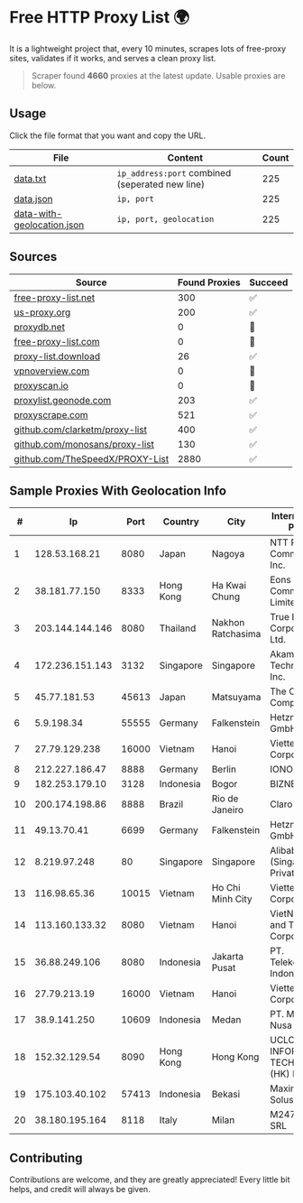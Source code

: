 
# Free HTTP Proxy List 🌍

It is a lightweight project that, every 10 minutes, scrapes lots of free-proxy sites, validates if it works, and serves a clean proxy list.


> Scraper found **4660** proxies at the latest update. Usable proxies are below.

## Usage

Click the file format that you want and copy the URL.


|File|Content|Count|
|----|-------|-----|
|[data.txt](https://raw.githubusercontent.com/themiralay/Proxy-List-World/master/data.txt)|`ip_address:port` combined (seperated new line)|225|
|[data.json](https://raw.githubusercontent.com/themiralay/Proxy-List-World/master/data.json)|`ip, port`|225|
|[data-with-geolocation.json](https://raw.githubusercontent.com/themiralay/Proxy-List-World/master/data-with-geolocation.json)|`ip, port, geolocation`|225|

## Sources

|Source|Found Proxies|Succeed|
|------|-------------|-------|
|[free-proxy-list.net](https://free-proxy-list.net)|300|✅|
|[us-proxy.org](https://www.us-proxy.org)|200|✅|
|[proxydb.net](http://proxydb.net)|0|🚫|
|[free-proxy-list.com](https://free-proxy-list.com/?page=&port=&type%5B%5D=http&type%5B%5D=https&up_time=0&search=Search)|0|🚫|
|[proxy-list.download](https://www.proxy-list.download/HTTP)|26|✅|
|[vpnoverview.com](https://vpnoverview.com/privacy/anonymous-browsing/free-proxy-servers)|0|🚫|
|[proxyscan.io](https://www.proxyscan.io)|0|🚫|
|[proxylist.geonode.com](https://proxylist.geonode.com/api/proxy-list?limit=300&page=1&sort_by=lastChecked&sort_type=desc&protocols=http,https)|203|✅|
|[proxyscrape.com](https://api.proxyscrape.com/v2/?request=displayproxies&protocol=http&timeout=10000&country=all&ssl=all&anonymity=all)|521|✅|
|[github.com/clarketm/proxy-list](https://raw.githubusercontent.com/clarketm/proxy-list/master/proxy-list-raw.txt)|400|✅|
|[github.com/monosans/proxy-list](https://raw.githubusercontent.com/monosans/proxy-list/main/proxies/http.txt)|130|✅|
|[github.com/TheSpeedX/PROXY-List](https://raw.githubusercontent.com/TheSpeedX/PROXY-List/master/http.txt)|2880|✅|


## Sample Proxies With Geolocation Info

|#|Ip|Port|Country|City|Internet Service Provider|
|-|--|----|-------|----|-------------------------|
|1|128.53.168.21|8080|Japan|Nagoya|NTT PC Communications, Inc.|
|2|38.181.77.150|8333|Hong Kong|Ha Kwai Chung|Eons Data Communications Limited|
|3|203.144.144.146|8080|Thailand|Nakhon Ratchasima|True Internet Corporation CO. Ltd.|
|4|172.236.151.143|3132|Singapore|Singapore|Akamai Technologies, Inc.|
|5|45.77.181.53|45613|Japan|Matsuyama|The Constant Company|
|6|5.9.198.34|55555|Germany|Falkenstein|Hetzner Online GmbH|
|7|27.79.129.238|16000|Vietnam|Hanoi|Viettel Corporation|
|8|212.227.186.47|8888|Germany|Berlin|IONOS SE|
|9|182.253.179.10|3128|Indonesia|Bogor|BIZNET|
|10|200.174.198.86|8888|Brazil|Rio de Janeiro|Claro S.A|
|11|49.13.70.41|6699|Germany|Falkenstein|Hetzner Online GmbH|
|12|8.219.97.248|80|Singapore|Singapore|Alibaba Cloud (Singapore) Private Limited|
|13|116.98.65.36|10015|Vietnam|Ho Chi Minh City|Viettel Corporation|
|14|113.160.133.32|8080|Vietnam|Hanoi|VietNam Post and Telecom Corporation|
|15|36.88.249.106|8080|Indonesia|Jakarta Pusat|PT. Telekomunikasi Indonesia|
|16|27.79.213.19|16000|Vietnam|Hanoi|Viettel Corporation|
|17|38.9.141.250|10609|Indonesia|Medan|PT. Media Antar Nusa|
|18|152.32.129.54|8090|Hong Kong|Hong Kong|UCLOUD INFORMATION TECHNOLOGY (HK) LIMITED|
|19|175.103.40.102|57413|Indonesia|Bekasi|Maxindo Mintra Solusi|
|20|38.180.195.164|8118|Italy|Milan|M247 Europe SRL|



## Contributing

Contributions are welcome, and they are greatly appreciated! Every
little bit helps, and credit will always be given.

